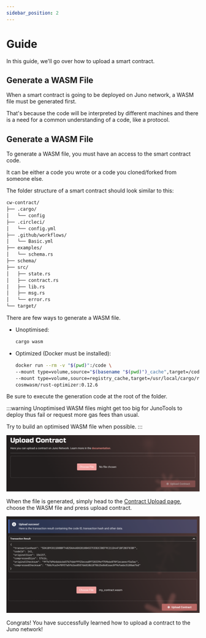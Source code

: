 ```yaml
---
sidebar_position: 2
---
```


# Guide

In this guide, we'll go over how to upload a smart contract.

## Generate a WASM File
When a smart contract is going to be deployed on Juno network, a WASM file must be generated first. 

That's because the code will be interpreted by different machines and there is a need for a common understanding of a code, like a protocol.

## Generate a WASM File
To generate a WASM file, you must have an access to the smart contract code. 

It can be either a code you wrote or a code you cloned/forked from someone else.

The folder structure of a smart contract should look similar to this:

```bash
cw-contract/
├── .cargo/
│   └── config 
├── .circleci/
│   └── config.yml 
├── .github/workflows/
│   └── Basic.yml 
├── examples/
│   └── schema.rs 
├── schema/ 
├── src/ 
│   ├── state.rs 
│   ├── contract.rs  
│   ├── lib.rs  
│   ├── msg.rs  
│   └── error.rs 
└── target/ 
```

There are few ways to generate a WASM file. 
- Unoptimised: 
  ```bash
  cargo wasm
  ```
- Optimized (Docker must be installed):
  ```bash
  docker run --rm -v "$(pwd)":/code \
  --mount type=volume,source="$(basename "$(pwd)")_cache",target=/code/target \
  --mount type=volume,source=registry_cache,target=/usr/local/cargo/registry \
  cosmwasm/rust-optimizer:0.12.6
  ```

Be sure to execute the generation code at the root of the folder.

:::warning
Unoptimised WASM files might get too big for JunoTools to deploy thus fail or request more gas fees than usual.

Try to build an optimised WASM file when possible.
:::

![](/img/upload-contract/upload-contract.png)

When the file is generated, simply head to the [Contract Upload page](juno.tools/contracts/upload/), choose the WASM file and press upload contract.

![](/img/upload-contract/uploaded-contract.png)

Congrats! You have successfully learned how to upload a contract to the Juno network!
